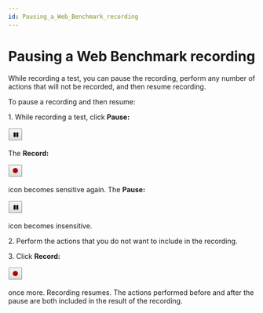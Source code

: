 ```yaml
---
id: Pausing_a_Web_Benchmark_recording
---
```


# Pausing a Web Benchmark recording

While recording a test, you can pause the recording, perform any number of actions that will not be recorded, and then resume recording.

To pause a recording and then resume:

1. While recording a test, click **Pause:**

![](./assets/56ca3d66-4f06-437d-8f46-d09fdf79144b.png)

The **Record:**

![](./assets/1e0b1de2-a93d-4416-9d65-3fbe6c979a0c.png)

icon becomes sensitive again. The **Pause:**

![](./assets/381918f6-faf2-4393-a67b-959b28221b99.png)

icon becomes insensitive.

2. Perform the actions that you do not want to include in the recording.

3. Click **Record:**

![](./assets/cb824a58-17ca-4c94-8f37-c2226b0e9511.png)

once more. Recording resumes. The actions performed before and after the pause are both included in the result of the recording.